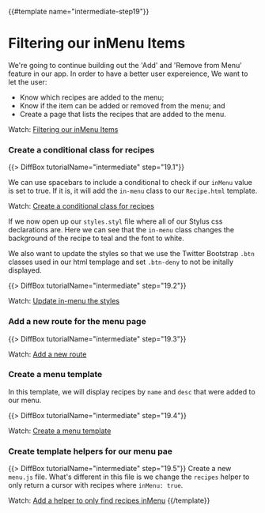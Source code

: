 {{#template name="intermediate-step19"}}

# Filtering our inMenu Items

We're going to continue building out the 'Add' and 'Remove from Menu' feature in our app. In order to have a better user expereience, We want to let the user:

- Know which recipes are added to the menu;
- Know if the item can be added or removed from the menu; and 
- Create a page that lists the recipes that are added to the menu.

Watch: [Filtering our inMenu Items](https://youtu.be/1Rttsukxxzg "Level Up Tutorials: Intermediate Meteor Tutorial #19 - Youtube")

### Create a conditional class for recipes

<!-- add if menu class -->
{{> DiffBox tutorialName="intermediate" step="19.1"}}

We can use spacebars to include a conditional to check if our `inMenu` value is set to true. If it is, it will add the `in-menu` class to our `Recipe.html` template.

Watch: [Create a conditional class for recipes](https://youtu.be/1Rttsukxxzg?t=1m8s "Level Up Tutorials: Intermediate Meteor Tutorial #19 - Youtube")

If we now open up our `styles.styl` file where all of our Stylus css declarations are. Here we can see that the `in-menu` class changes the background of the recipe to teal and the font to white.

We also want to update the styles so that we use the Twitter Bootstrap `.btn` classes used in our html templage and set `.btn-deny` to not be initally displayed.

<!-- change styles -->
{{> DiffBox tutorialName="intermediate" step="19.2"}}

Watch: [Update in-menu the styles](https://youtu.be/1Rttsukxxzg?t=1m41s "Level Up Tutorials: Intermediate Meteor Tutorial #19 - Youtube")

### Add a new route for the menu page

<!-- add a route -->
{{> DiffBox tutorialName="intermediate" step="19.3"}}

Watch: [Add a new route](https://youtu.be/1Rttsukxxzg?t=4m55s "Level Up Tutorials: Intermediate Meteor Tutorial #19 - Youtube")

### Create a menu template

In this template, we will display recipes by `name` and `desc` that were added to our menu.

<!-- Menu.html -->
{{> DiffBox tutorialName="intermediate" step="19.4"}}

Watch: [Create a menu template](https://youtu.be/1Rttsukxxzg?t=5m18s "Level Up Tutorials: Intermediate Meteor Tutorial #19 - Youtube")

### Create template helpers for our menu pae

<!-- Menu.js -->
{{> DiffBox tutorialName="intermediate" step="19.5"}}
Create a new `menu.js` file. What's different in this file is we change the `recipes` helper to only return a cursor with recipes where `inMenu: true`.

Watch: [Add a helper to only find recipes inMenu](https://youtu.be/1Rttsukxxzg?t=6m15s "Level Up Tutorials: Intermediate Meteor Tutorial #19 - Youtube")
{{/template}}
